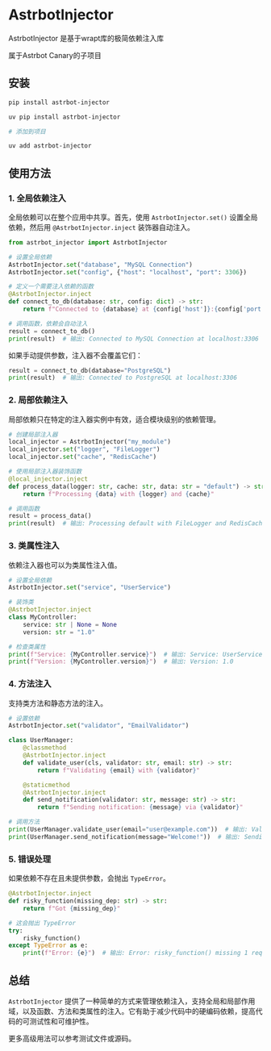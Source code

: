 # AstrbotInjector

AstrbotInjector 是基于wrapt库的极简依赖注入库

属于Astrbot Canary的子项目


## 安装

```bash
pip install astrbot-injector

uv pip install astrbot-injector

# 添加到项目

uv add astrbot-injector

```

## 使用方法

### 1. 全局依赖注入

全局依赖可以在整个应用中共享。首先，使用 `AstrbotInjector.set()` 设置全局依赖，然后用 `@AstrbotInjector.inject` 装饰器自动注入。

```python
from astrbot_injector import AstrbotInjector

# 设置全局依赖
AstrbotInjector.set("database", "MySQL Connection")
AstrbotInjector.set("config", {"host": "localhost", "port": 3306})

# 定义一个需要注入依赖的函数
@AstrbotInjector.inject
def connect_to_db(database: str, config: dict) -> str:
    return f"Connected to {database} at {config['host']}:{config['port']}"

# 调用函数，依赖会自动注入
result = connect_to_db()
print(result)  # 输出: Connected to MySQL Connection at localhost:3306
```

如果手动提供参数，注入器不会覆盖它们：

```python
result = connect_to_db(database="PostgreSQL")
print(result)  # 输出: Connected to PostgreSQL at localhost:3306
```

### 2. 局部依赖注入

局部依赖只在特定的注入器实例中有效，适合模块级别的依赖管理。

```python
# 创建局部注入器
local_injector = AstrbotInjector("my_module")
local_injector.set("logger", "FileLogger")
local_injector.set("cache", "RedisCache")

# 使用局部注入器装饰函数
@local_injector.inject
def process_data(logger: str, cache: str, data: str = "default") -> str:
    return f"Processing {data} with {logger} and {cache}"

# 调用函数
result = process_data()
print(result)  # 输出: Processing default with FileLogger and RedisCache
```

### 3. 类属性注入

依赖注入器也可以为类属性注入值。

```python
# 设置全局依赖
AstrbotInjector.set("service", "UserService")

# 装饰类
@AstrbotInjector.inject
class MyController:
    service: str | None = None
    version: str = "1.0"

# 检查类属性
print(f"Service: {MyController.service}")  # 输出: Service: UserService
print(f"Version: {MyController.version}")  # 输出: Version: 1.0
```

### 4. 方法注入

支持类方法和静态方法的注入。

```python
# 设置依赖
AstrbotInjector.set("validator", "EmailValidator")

class UserManager:
    @classmethod
    @AstrbotInjector.inject
    def validate_user(cls, validator: str, email: str) -> str:
        return f"Validating {email} with {validator}"

    @staticmethod
    @AstrbotInjector.inject
    def send_notification(validator: str, message: str) -> str:
        return f"Sending notification: {message} via {validator}"

# 调用方法
print(UserManager.validate_user(email="user@example.com"))  # 输出: Validating user@example.com with EmailValidator
print(UserManager.send_notification(message="Welcome!"))  # 输出: Sending notification: Welcome! via EmailValidator
```

### 5. 错误处理

如果依赖不存在且未提供参数，会抛出 `TypeError`。

```python
@AstrbotInjector.inject
def risky_function(missing_dep: str) -> str:
    return f"Got {missing_dep}"

# 这会抛出 TypeError
try:
    risky_function()
except TypeError as e:
    print(f"Error: {e}")  # 输出: Error: risky_function() missing 1 required positional argument: 'missing_dep'
```

## 总结

`AstrbotInjector` 提供了一种简单的方式来管理依赖注入，支持全局和局部作用域，以及函数、方法和类属性的注入。它有助于减少代码中的硬编码依赖，提高代码的可测试性和可维护性。

更多高级用法可以参考测试文件或源码。
